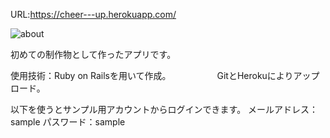 
URL:https://cheer---up.herokuapp.com/

![about](https://user-images.githubusercontent.com/50855737/59662038-13f7f180-91e7-11e9-960f-5fa260432ffe.png)

初めての制作物として作ったアプリです。

使用技術：Ruby on Railsを用いて作成。
　　　　　GitとHerokuによりアップロード。
          
以下を使うとサンプル用アカウントからログインできます。
メールアドレス：sample
パスワード：sample


